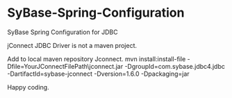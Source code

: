 # SyBase-Spring-Configuration
SyBase Spring Configuration for JDBC

jConnect JDBC Driver is not a maven project.

Add to local maven repository Jconnect.
mvn install:install-file -Dfile=YourJConnectFilePath\jconnect.jar -DgroupId=com.sybase.jdbc4.jdbc  -DartifactId=sybase-jconnect -Dversion=1.6.0 -Dpackaging=jar

Happy coding.
